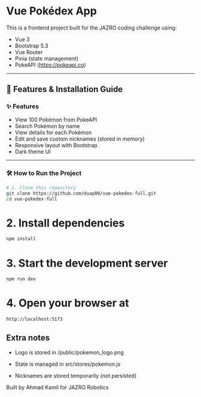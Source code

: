 # Vue Pokédex App

This is a frontend project built for the JAZRO coding challenge using:

- Vue 3
- Bootstrap 5.3
- Vue Router
- Pinia (state management)
- PokeAPI (https://pokeapi.co)

---

## 🚀 Features & Installation Guide

### ✨ Features

- View 100 Pokémon from PokeAPI
- Search Pokémon by name
- View details for each Pokémon
- Edit and save custom nicknames (stored in memory)
- Responsive layout with Bootstrap
- Dark theme UI

---

### 🛠️ How to Run the Project

```bash
# 1. Clone this repository
git clone https://github.com/duap00/vue-pokedex-full.git
cd vue-pokedex-full
```

# 2. Install dependencies
```bash
npm install
```

# 3. Start the development server
```bash
npm run dev
```
# 4. Open your browser at
```bash
http://localhost:5173
```
## Extra  notes
- Logo is stored in /public/pokemon_logo.png

- State is managed in src/stores/pokemon.js

- Nicknames are stored temporarily (not persisted)

Built by Ahmad Kamil for JAZRO Robotics 
